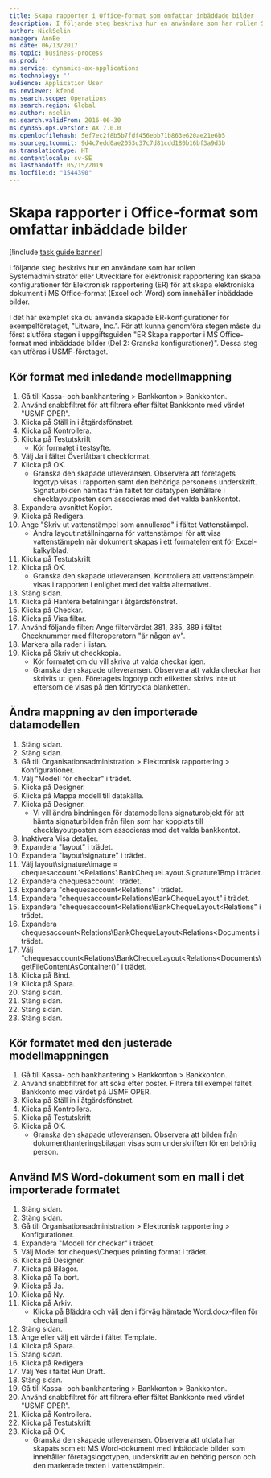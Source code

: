 ```yaml
---
title: Skapa rapporter i Office-format som omfattar inbäddade bilder
description: I följande steg beskrivs hur en användare som har rollen Systemadministratör eller Utvecklare för elektronisk rapportering kan skapa konfigurationer för Elektronisk rapportering (ER) för att skapa elektroniska dokument i MS Office-format (Excel och Word) som innehåller inbäddade bilder.
author: NickSelin
manager: AnnBe
ms.date: 06/13/2017
ms.topic: business-process
ms.prod: ''
ms.service: dynamics-ax-applications
ms.technology: ''
audience: Application User
ms.reviewer: kfend
ms.search.scope: Operations
ms.search.region: Global
ms.author: nselin
ms.search.validFrom: 2016-06-30
ms.dyn365.ops.version: AX 7.0.0
ms.openlocfilehash: 5ef7ec2f8b5b7fdf456ebb71b863e620ae21e6b5
ms.sourcegitcommit: 9d4c7edd0ae2053c37c7d81cdd180b16bf3a9d3b
ms.translationtype: HT
ms.contentlocale: sv-SE
ms.lasthandoff: 05/15/2019
ms.locfileid: "1544390"
---
```

# <a name="generate-reports-in-office-format-that-have-embedded-images"></a>Skapa rapporter i Office-format som omfattar inbäddade bilder

[!include [task guide banner](../../includes/task-guide-banner.md)]

I följande steg beskrivs hur en användare som har rollen Systemadministratör eller Utvecklare för elektronisk rapportering kan skapa konfigurationer för Elektronisk rapportering (ER) för att skapa elektroniska dokument i MS Office-format (Excel och Word) som innehåller inbäddade bilder.

I det här exemplet ska du använda skapade ER-konfigurationer för exempelföretaget, "Litware, Inc.".  För att kunna genomföra stegen måste du först slutföra stegen i uppgiftsguiden "ER Skapa rapporter i MS Office-format med inbäddade bilder (Del 2: Granska konfigurationer)". Dessa steg kan utföras i USMF-företaget.


## <a name="run-format-with-initial-model-mapping"></a>Kör format med inledande modellmappning
1. Gå till Kassa- och bankhantering > Bankkonton > Bankkonton.
2. Använd snabbfiltret för att filtrera efter fältet Bankkonto med värdet "USMF OPER".
3. Klicka på Ställ in i åtgärdsfönstret.
4. Klicka på Kontrollera.
5. Klicka på Testutskrift
    * Kör formatet i testsyfte.  
6. Välj Ja i fältet Överlåtbart checkformat.
7. Klicka på OK.
    * Granska den skapade utleveransen. Observera att företagets logotyp visas i rapporten samt den behöriga personens underskrift. Signaturbilden hämtas från fältet för datatypen Behållare i checklayoutposten som associeras med det valda bankkontot.  
8. Expandera avsnittet Kopior.
9. Klicka på Redigera.
10. Ange "Skriv ut vattenstämpel som annullerad" i fältet Vattenstämpel.
    * Ändra layoutinställningarna för vattenstämpel för att visa vattenstämpeln när dokument skapas i ett formatelement för Excel-kalkylblad.  
11. Klicka på Testutskrift
12. Klicka på OK.
    * Granska den skapade utleveransen. Kontrollera att vattenstämpeln visas i rapporten i enlighet med det valda alternativet.  
13. Stäng sidan.
14. Klicka på Hantera betalningar i åtgärdsfönstret.
15. Klicka på Checkar.
16. Klicka på Visa filter.
17. Använd följande filter: Ange filtervärdet 381, 385, 389 i fältet Checknummer med filteroperatorn "är någon av".
18. Markera alla rader i listan.
19. Klicka på Skriv ut checkkopia.
    * Kör formatet om du vill skriva ut valda checkar igen.  
    * Granska den skapade utleveransen. Observera att valda checkar har skrivits ut igen. Företagets logotyp och etiketter skrivs inte ut eftersom de visas på den förtryckta blanketten.  

## <a name="modify-the-mapping-of-the-imported-data-model"></a>Ändra mappning av den importerade datamodellen
1. Stäng sidan.
2. Stäng sidan.
3. Gå till Organisationsadministration > Elektronisk rapportering > Konfigurationer.
4. Välj "Modell för checkar" i trädet.
5. Klicka på Designer.
6. Klicka på Mappa modell till datakälla.
7. Klicka på Designer.
    * Vi vill ändra bindningen för datamodellens signaturobjekt för att hämta signaturbilden från filen som har kopplats till checklayoutposten som associeras med det valda bankkontot.  
8. Inaktivera Visa detaljer.
9. Expandera "layout" i trädet.
10. Expandera "layout\signature" i trädet.
11. Välj layout\signature\image = chequesaccount.'<Relations'.BankChequeLayout.Signature1Bmp i trädet.
12. Expandera chequesaccount i trädet.
13. Expandera "chequesaccount\<Relations" i trädet.
14. Expandera "chequesaccount\<Relations\BankChequeLayout" i trädet.
15. Expandera "chequesaccount\<Relations\BankChequeLayout\<Relations" i trädet.
16. Expandera chequesaccount\<Relations\BankChequeLayout\<Relations\<Documents i trädet.
17. Välj "chequesaccount\<Relations\BankChequeLayout\<Relations\<Documents\getFileContentAsContainer()" i trädet.
18. Klicka på Bind.
19. Klicka på Spara.
20. Stäng sidan.
21. Stäng sidan.
22. Stäng sidan.
23. Stäng sidan.

## <a name="run-format-using-the-adjusted-model-mapping"></a>Kör formatet med den justerade modellmappningen
1. Gå till Kassa- och bankhantering > Bankkonton > Bankkonton.
2. Använd snabbfiltret för att söka efter poster. Filtrera till exempel fältet Bankkonto med värdet på USMF OPER.
3. Klicka på Ställ in i åtgärdsfönstret.
4. Klicka på Kontrollera.
5. Klicka på Testutskrift
6. Klicka på OK.
    * Granska den skapade utleveransen. Observera att bilden från dokumenthanteringsbilagan visas som underskriften för en behörig person.  

## <a name="use-ms-word-document-as-a-template-in-the-imported-format"></a>Använd MS Word-dokument som en mall i det importerade formatet
1. Stäng sidan.
2. Stäng sidan.
3. Gå till Organisationsadministration > Elektronisk rapportering > Konfigurationer.
4. Expandera "Modell för checkar" i trädet.
5. Välj Model for cheques\Cheques printing format i trädet.
6. Klicka på Designer.
7. Klicka på Bilagor.
8. Klicka på Ta bort.
9. Klicka på Ja.
10. Klicka på Ny.
11. Klicka på Arkiv.
    * Klicka på Bläddra och välj den i förväg hämtade Word.docx-filen för checkmall.  
12. Stäng sidan.
13. Ange eller välj ett värde i fältet Template.
14. Klicka på Spara.
15. Stäng sidan.
16. Klicka på Redigera.
17. Välj Yes i fältet Run Draft.
18. Stäng sidan.
19. Gå till Kassa- och bankhantering > Bankkonton > Bankkonton.
20. Använd snabbfiltret för att filtrera efter fältet Bankkonto med värdet "USMF OPER".
21. Klicka på Kontrollera.
22. Klicka på Testutskrift
23. Klicka på OK.
    * Granska den skapade utleveransen. Observera att utdata har skapats som ett MS Word-dokument med inbäddade bilder som innehåller företagslogotypen, underskrift av en behörig person och den markerade texten i vattenstämpeln.  

